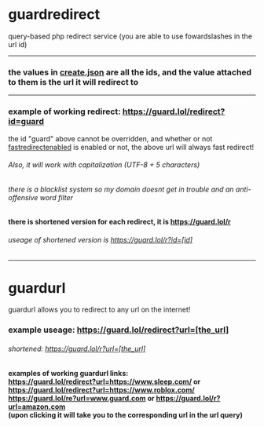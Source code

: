 # guardredirect
query-based php redirect service (you are able to use fowardslashes in the url id)

---

### the values in [create.json](https://github.com/guardscripts/guardredirect/blob/main/create.json) are all the ids, and the value attached to them is the url it will redirect to
----
### example of working redirect: https://guard.lol/redirect?id=guard
the id "guard" above cannot be overridden, and whether or not [fastredirectenabled](https://github.com/guardscripts/guardredirect/blob/main/fastredirectenabled) is enabled or not, the above url will always fast redirect! 

###### Also, it will work with capitalization (UTF-8 + 5 characters)
###### there is a blacklist system so my domain doesnt get in trouble and an anti-offensive word filter
#### there is shortened version for each redirect, it is https://guard.lol/r
###### useage of shortened version is https://guard.lol/r?id=[id]

---
# guardurl
guardurl allows you to redirect to any url on the internet!
### example useage: https://guard.lol/redirect?url=[the_url]
###### shortened: https://guard.lol/r?url=[the_url]
#### examples of working guardurl links: <br>https://guard.lol/redirect?url=https://www.sleep.com/ or https://guard.lol/redirect?url=https://www.roblox.com/ <br>https://guard.lol/re?url=www.guard.com or https://guard.lol/r?url=amazon.com <br>(upon clicking it will take you to the corresponding url in the url query)
